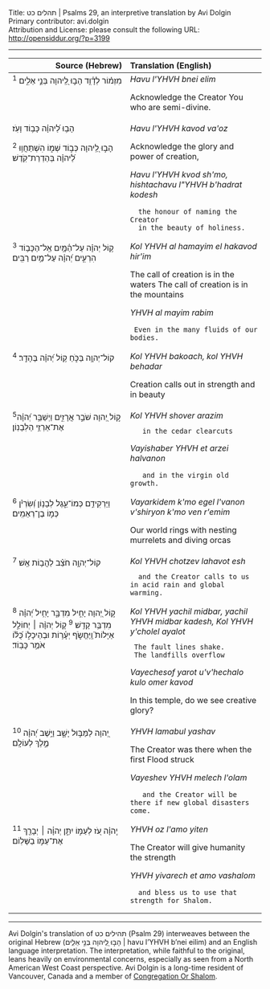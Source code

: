 <html>
<head></head>
<body>
Title: תהלים כט | Psalms 29, an interpretive translation by Avi Dolgin<br />
Primary contributor: avi.dolgin<br />
Attribution and License: please consult the following URL: <a href="http://opensiddur.org/?p=3199">http://opensiddur.org/?p=3199</a>
<p />
<hr />


<table style="margin-left: auto;margin-right: auto;" class="draggable">
<thead><tr><th id="x" style="text-align: right;">Source (Hebrew)</th><th style="text-align: left;">Translation (English)</th></tr></thead>
<tbody>
<tr><td style="vertical-align:top;" width="46%">
<div class="liturgy"><span lang="he">
<sup>1</sup> מִזְמ֗וֹר לְדָ֫וִ֥ד
הָב֣וּ לַֽ֭יהוָה בְּנֵ֣י אֵלִ֑ים
</span></div></td>
 
<td style="vertical-align:top;" width="53%"><div class="english">
<em>Havu l'YHVH bnei elim </em>

Acknowledge the Creator 
   You who are semi-divine. 
</td>
</tr>   <tr>
<td style="vertical-align:top;" width="46%">
<div class="liturgy"><span lang="he">
הָב֥וּ לַ֝יהוָ֗ה כָּב֥וֹד וָעֹֽז׃

<sup>2</sup> הָב֣וּ לַֽ֭יהוָה כְּב֣וֹד שְׁמ֑וֹ
הִשְׁתַּחֲו֥וּ לַ֝יהוָ֗ה בְּהַדְרַת־קֹֽדֶשׁ׃
</span></div></td>
 
<td style="vertical-align:top;" width="53%"><div class="english">
<em>Havu l'YHVH kavod va'oz </em>

Acknowledge the glory and power of creation, 

<em>Havu l'YHVH kvod sh'mo, 
hishtachavu l"YHVH b'hadrat kodesh </em>

      the honour of naming the Creator 
      in the beauty of holiness. 
</td>
</tr>   <tr>
<td style="vertical-align:top;" width="46%">
<div class="liturgy"><span lang="he">
<sup>3</sup> ק֥וֹל יְהוָ֗ה עַל־הַ֫מָּ֥יִם
אֵֽל־הַכָּב֥וֹד הִרְעִ֑ים
יְ֝הוָ֗ה עַל־מַ֥יִם רַבִּֽים׃
</span></div></td>
 
<td style="vertical-align:top;" width="53%"><div class="english">
<em>Kol YHVH al hamayim 
el hakavod hir'im </em>

The call of creation is in the waters 
The call of creation is in the mountains 

<em>YHVH al mayim rabim </em>

     Even in the many fluids of our bodies. 
</td>
</tr>   <tr>
<td style="vertical-align:top;" width="46%">
<div class="liturgy"><span lang="he">
<sup>4</sup> קוֹל־יְהוָ֥ה בַּכֹּ֑חַ
ק֥וֹל יְ֝הוָ֗ה בֶּהָדָֽר׃
</span></div></td>
 
<td style="vertical-align:top;" width="53%"><div class="english">
<em>Kol YHVH bakoach,
 kol YHVH behadar </em>

Creation calls out in strength and in beauty 
</td>
</tr>   <tr>
<td style="vertical-align:top;" width="46%">
<div class="liturgy"><span lang="he">
<sup>5</sup>ק֣וֹל יְ֭הוָה שֹׁבֵ֣ר אֲרָזִ֑ים 
וַיְשַׁבֵּ֥ר יְ֝הוָ֗ה אֶת־אַרְזֵ֥י הַלְּבָנֽוֹן׃
</span></div></td>
 
<td style="vertical-align:top;" width="53%"><div class="english">
<em>Kol YHVH shover arazim </em>

       in the cedar clearcuts 

<em>Vayishaber YHVH et arzei halvanon </em>

       and in the virgin old growth. 
</td>
</tr>   <tr>
<td style="vertical-align:top;" width="46%">
<div class="liturgy"><span lang="he">
<sup>6</sup> וַיַּרְקִידֵ֥ם כְּמוֹ־עֵ֑גֶל
לְבָנ֥וֹן וְ֝שִׂרְיֹ֗ן כְּמ֣וֹ בֶן־רְאֵמִֽים׃
</span></div></td>
 
<td style="vertical-align:top;" width="53%"><div class="english">
<em>Vayarkidem k'mo egel 
l'vanon v'shiryon k'mo ven r'emim </em>

Our world rings with nesting murrelets and diving orcas 
</td>
</tr>   <tr>
<td style="vertical-align:top;" width="46%">
<div class="liturgy"><span lang="he">
<sup>7</sup> קוֹל־יְהוָ֥ה חֹצֵ֗ב לַהֲב֥וֹת אֵֽשׁ׃
</span></div></td>
 
<td style="vertical-align:top;" width="53%"><div class="english">
<em>Kol YHVH chotzev lahavot esh </em>

      and the Creator calls to us in acid rain and global warming. 
</td>
</tr>   <tr>
<td style="vertical-align:top;" width="46%">
<div class="liturgy"><span lang="he">
<sup>8</sup> ק֣וֹל יְ֭הוָה יָחִ֣יל מִדְבָּ֑ר
יָחִ֥יל יְ֝הוָ֗ה מִדְבַּ֥ר קָדֵֽשׁ׃
<sup>9</sup> ק֤וֹל יְהוָ֨ה ׀ יְחוֹלֵ֣ל אַיָּלוֹת֮ וַֽיֶּחֱשֹׂ֪ף יְעָ֫ר֥וֹת
וּבְהֵיכָל֑וֹ
כֻּ֝לּ֗וֹ אֹמֵ֥ר כָּבֽוֹד׃
</span></div></td>
 
<td style="vertical-align:top;" width="53%"><div class="english">
<em>Kol YHVH yachil midbar, 
yachil YHVH midbar kadesh,
Kol YHVH y'cholel ayalot </em> 

     The fault lines shake. 
     The landfills overflow 

<em>Vayechesof yarot 
u'v'hechalo 
kulo omer kavod </em>

In this temple, do we see creative glory? 
</td>
</tr>   <tr>
<td style="vertical-align:top;" width="46%">
<div class="liturgy"><span lang="he">
<sup>10</sup> יְ֭הוָה לַמַּבּ֣וּל יָשָׁ֑ב
וַיֵּ֥שֶׁב יְ֝הוָ֗ה מֶ֣לֶךְ לְעוֹלָֽם׃
</span></div></td>
 
<td style="vertical-align:top;" width="53%"><div class="english">
<em>YHVH lamabul yashav </em>

The Creator was there when the first Flood struck 

<em>Vayeshev YHVH melech l'olam</em> 

       and the Creator will be there if new global disasters come. 
</td>
</tr>   <tr>
<td style="vertical-align:top;" width="46%">
<div class="liturgy"><span lang="he">
<sup>11</sup> יְֽהוָ֗ה עֹ֭ז לְעַמּ֣וֹ יִתֵּ֑ן
יְהוָ֓ה ׀ יְבָרֵ֖ךְ אֶת־עַמּ֣וֹ בַשָּׁלֽוֹם׃
</span></div></td>
 
<td style="vertical-align:top;" width="53%"><div class="english">
<em>YHVH oz l'amo yiten </em>

The Creator will give humanity the strength 

<em>YHVH yivarech et amo vashalom </em>

      and bless us to use that strength for Shalom. 
</td>
</tr>
</tbody></table>

<hr />

Avi Dolgin's translation of <span class="hebrew">תהילים כט</span> (Psalm 29) interweaves between the original Hebrew (<span class="hebrew">הָב֣וּ לַֽ֭יהוָה בְּנֵ֣י אֵלִ֑ים</span> | havu l’YHVH b’nei eilim) and an English language interpretation. The interpretation, while faithful to the original, leans heavily on environmental concerns, especially as seen from a North American West Coast perspective. Avi Dolgin is a long-time resident of Vancouver, Canada and a member of <a href="http://orshalom.ca">Congregation Or Shalom</a>.
</body>
</html>
